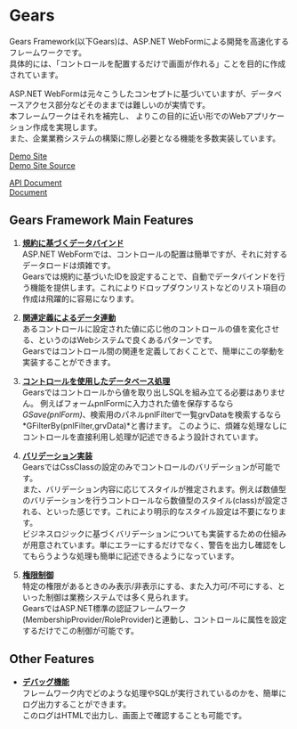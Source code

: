 ﻿Gears
=============

Gears Framework(以下Gears)は、ASP.NET WebFormによる開発を高速化するフレームワークです。  
具体的には、「コントロールを配置するだけで画面が作れる」ことを目的に作成されています。  

ASP.NET WebFormは元々こうしたコンセプトに基づいていますが、データベースアクセス部分などそのままでは難しいのが実情です。  
本フレームワークはそれを補完し、 よりこの目的に近い形でのWebアプリケーション作成を実現します。  
また、企業業務システムの構築に際し必要となる機能を多数実装しています。

[Demo Site](http://gearssite.apphb.com/)  
[Demo Site Source](https://github.com/icoxfog417/GearsSite)  

[API Document](http://gearssite.apphb.com/document/Help/Index.aspx)  
[Document](http://gearssite.apphb.com/document/GearsFrameWorkDoc.xls)  

## Gears Framework Main Features

1. **[規約に基づくデータバインド](https://github.com/icoxfog417/Gears/wiki/1.GearsConvention)**  
ASP.NET WebFormでは、コントロールの配置は簡単ですが、それに対するデータロードは煩雑です。  
Gearsでは規約に基づいたIDを設定することで、自動でデータバインドを行う機能を提供します。これによりドロップダウンリストなどのリスト項目の作成は飛躍的に容易になります。  


2. **[関連定義によるデータ連動](https://github.com/icoxfog417/Gears/wiki/2.Relation)**  
あるコントロールに設定された値に応じ他のコントロールの値を変化させる、というのはWebシステムで良くあるパターンです。  
Gearsではコントロール間の関連を定義しておくことで、簡単にこの挙動を実装することができます。  


3. **[コントロールを使用したデータベース処理](https://github.com/icoxfog417/Gears/wiki/3.DatabaseAccess)**  
Gearsではコントロールから値を取り出しSQLを組み立てる必要はありません。  例えばフォームpnlFormに入力された値を保存するなら*GSave(pnlForm)*、検索用のパネルpnlFilterで一覧grvDataを検索するなら*GFilterBy(pnlFilter,grvData)*と書けます。
このように、煩雑な処理なしにコントロールを直接利用し処理が記述できるよう設計されています。


4. **[バリデーション実装](https://github.com/icoxfog417/Gears/wiki/4.Attribute)**  
GearsではCssClassの設定のみでコントロールのバリデーションが可能です。  
また、バリデーション内容に応じてスタイルが推定されます。例えば数値型のバリデーションを行うコントロールなら数値型のスタイル(class)が設定される、といった感じです。これにより明示的なスタイル設定は不要になります。  
ビジネスロジックに基づくバリデーションについても実装するための仕組みが用意されています。単にエラーにするだけでなく、警告を出力し確認をしてもらうような処理も簡単に記述できるようになっています。  


5. **[権限制御](https://github.com/icoxfog417/Gears/wiki/5.Authorization)**  
特定の権限があるときのみ表示/非表示にする、また入力可/不可にする、といった制御は業務システムでは多く見られます。  
GearsではASP.NET標準の認証フレームワーク(MembershipProvider/RoleProvider)と連動し、コントロールに属性を設定するだけでこの制御が可能です。  


## Other Features
* **[デバッグ機能](https://github.com/icoxfog417/Gears/wiki/Log)**  
フレームワーク内でどのような処理やSQLが実行されているのかを、簡単にログ出力することができます。  
このログはHTMLで出力し、画面上で確認することも可能です。  

